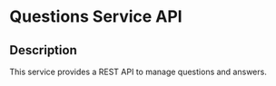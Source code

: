 # Questions Service API

## Description

This service provides a REST API to manage questions and answers.